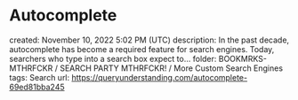 # Autocomplete

created: November 10, 2022 5:02 PM (UTC)
description: In the past decade, autocomplete has become a required feature for search engines. Today, searchers who type into a search box expect to…
folder: BOOKMRKS-MTHRFCKR / SEARCH PARTY MTHRFCKR! / More Custom Search Engines
tags: Search
url: https://queryunderstanding.com/autocomplete-69ed81bba245
